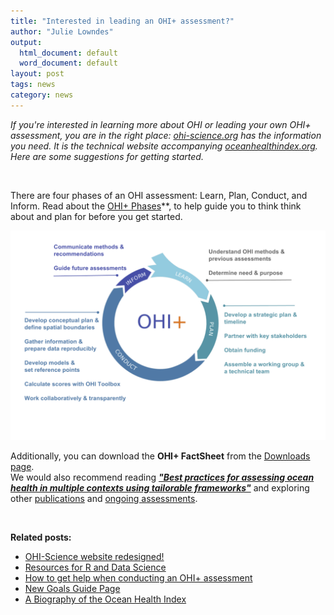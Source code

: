 ```yaml
---
title: "Interested in leading an OHI+ assessment?"
author: "Julie Lowndes"
output:
  html_document: default
  word_document: default
layout: post
tags: news
category: news
---
```


*If you're interested in learning more about OHI or leading your own OHI+ assessment, you are in the right place: [ohi-science.org](http://ohi-science.org/) has the information you need. It is the technical website accompanying [oceanhealthindex.org](http://oceanhealthindex.org/). Here are some suggestions for getting started.*

<br>

There are four phases of an OHI assessment: Learn, Plan, Conduct, and Inform. Read about the [OHI+ Phases](http://ohi-science.org/phases/)**, to help guide you to think think about and plan for before you get started. 

![](../assets/downloads/other/OHI+phases_milestones.png)

Additionally, you can download the **OHI+ FactSheet** from the [Downloads page](http://ohi-science.org/resources/downloads/).  
We would also recommend reading [***"Best practices for assessing ocean health in multiple contexts using tailorable frameworks"***](https://peerj.com/articles/1503/) and exploring other [publications](http://ohi-science.org/resources/publications/) and [ongoing assessments](http://ohi-science.org/projects/). 

<br>

**Related posts:** 

- [OHI-Science website redesigned!](http://ohi-science.org/news/new-ohi-science-website-launch)
- [Resources for R and Data Science ](http://ohi-science.org/news/Resources-for-R-and-Data-Science)
- [How to get help when conducting an OHI+ assessment](http://ohi-science.org/news/how-to-use-ohi-resources)
- [New Goals Guide Page](http://ohi-science.org/news/new-goals-guide-page)
- [A Biography of the Ocean Health Index](http://ohi-science.org/news/Biography-OHI)
